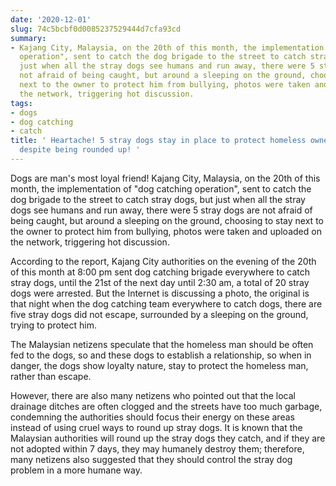 ```yaml
---
date: '2020-12-01'
slug: 74c5bcbf0d0085237529444d7cfa93cd
summary:
- Kajang City, Malaysia, on the 20th of this month, the implementation of "dog catching
  operation", sent to catch the dog brigade to the street to catch stray dogs, but
  just when all the stray dogs see humans and run away, there were 5 stray dogs are
  not afraid of being caught, but around a sleeping on the ground, choosing to stay
  next to the owner to protect him from bullying, photos were taken and uploaded on
  the network, triggering hot discussion.
tags:
- dogs
- dog catching
- catch
title: ' Heartache! 5 stray dogs stay in place to protect homeless owners from escaping
  despite being rounded up! '
---
```


 Dogs are man's most loyal friend! Kajang City, Malaysia, on the 20th of this month, the implementation of "dog catching operation", sent to catch the dog brigade to the street to catch stray dogs, but just when all the stray dogs see humans and run away, there were 5 stray dogs are not afraid of being caught, but around a sleeping on the ground, choosing to stay next to the owner to protect him from bullying, photos were taken and uploaded on the network, triggering hot discussion.

According to the report, Kajang City authorities on the evening of the 20th of this month at 8:00 pm sent dog catching brigade everywhere to catch stray dogs, until the 21st of the next day until 2:30 am, a total of 20 stray dogs were arrested. But the Internet is discussing a photo, the original is that night when the dog catching team everywhere to catch dogs, there are five stray dogs did not escape, surrounded by a sleeping on the ground, trying to protect him.

The Malaysian netizens speculate that the homeless man should be often fed to the dogs, so and these dogs to establish a relationship, so when in danger, the dogs show loyalty nature, stay to protect the homeless man, rather than escape.

However, there are also many netizens who pointed out that the local drainage ditches are often clogged and the streets have too much garbage, condemning the authorities should focus their energy on these areas instead of using cruel ways to round up stray dogs. It is known that the Malaysian authorities will round up the stray dogs they catch, and if they are not adopted within 7 days, they may humanely destroy them; therefore, many netizens also suggested that they should control the stray dog problem in a more humane way.

 
        